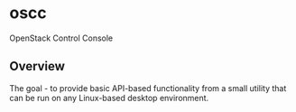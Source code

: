 oscc
====

OpenStack Control Console

Overview
--------

The goal - to provide basic API-based functionality from a
small utility that can be run on any Linux-based desktop
environment.

